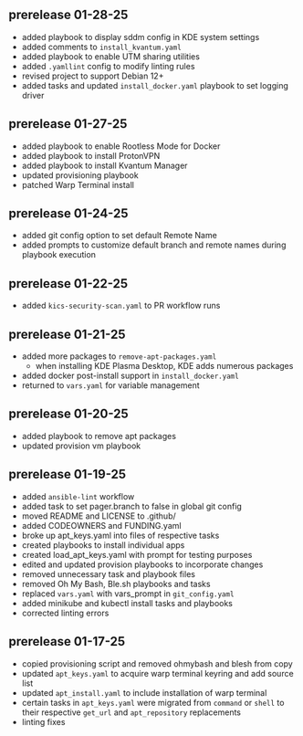 ## prerelease 01-28-25
- added playbook to display sddm config in KDE system settings
- added comments to `install_kvantum.yaml`
- added playbook to enable UTM sharing utilities
- added `.yamllint` config to modify linting rules
- revised project to support Debian 12+
- added tasks and updated `install_docker.yaml` playbook to set logging driver

## prerelease 01-27-25
- added playbook to enable Rootless Mode for Docker
- added playbook to install ProtonVPN
- added playbook to install Kvantum Manager
- updated provisioning playbook
- patched Warp Terminal install

## prerelease 01-24-25
- added git config option to set default Remote Name
- added prompts to customize default branch and remote names during playbook 
    execution

## prerelease 01-22-25
- added `kics-security-scan.yaml` to PR workflow runs

## prerelease 01-21-25
- added more packages to `remove-apt-packages.yaml`
    - when installing KDE Plasma Desktop, KDE adds numerous packages
- added docker post-install support in `install_docker.yaml`
- returned to `vars.yaml` for variable management

## prerelease 01-20-25
- added playbook to remove apt packages
- updated provision vm playbook

## prerelease 01-19-25
- added `ansible-lint` workflow
- added task to set pager.branch to false in global git config
- moved README and LICENSE to .github/
- added CODEOWNERS and FUNDING.yaml
- broke up apt_keys.yaml into files of respective tasks
- created playbooks to install individual apps
- created load_apt_keys.yaml with prompt for testing purposes
- edited and updated provision playbooks to incorporate changes
- removed unnecessary task and playbook files
- removed Oh My Bash, Ble.sh playbooks and tasks
- replaced `vars.yaml` with vars_prompt in `git_config.yaml`
- added minikube and kubectl install tasks and playbooks
- corrected linting errors

## prerelease 01-17-25
- copied provisioning script and removed ohmybash and blesh from copy
- updated `apt_keys.yaml` to acquire warp terminal keyring and add source list
- updated `apt_install.yaml` to include installation of warp terminal
- certain tasks in `apt_keys.yaml` were migrated from `command` or `shell` to 
    their respective `get_url` and `apt_repository` replacements
- linting fixes